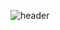 ![header](https://capsule-render.vercel.app/api?type=waving&color=gradient&customColorList=10&height=150&section=footer)
